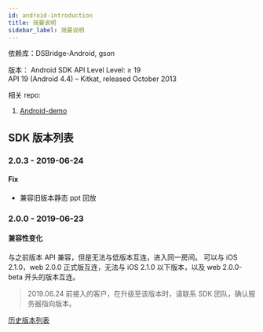 ```yaml
---
id: android-introduction
title: 简要说明
sidebar_label: 简要说明
---
```


依赖库：DSBridge-Android, gson

版本：
Android SDK API Level Level: ≥ 19  
API 19 (Android 4.4) – Kitkat, released October 2013

相关 repo:

1. [Android-demo](https://github.com/duty-os/white-demo-android)

## SDK 版本列表

### 2.0.3 - 2019-06-24
#### Fix
- 兼容旧版本静态 ppt 回放

### 2.0.0 - 2019-06-23

#### 兼容性变化
与之前版本 API 兼容，但是无法与低版本互连，进入同一房间。
可以与 iOS 2.1.0，web 2.0.0 正式版互连，无法与 iOS 2.1.0 以下版本，以及 web 2.0.0-beta 开头的版本互连。

>2019.06.24 前接入的客户，在升级至该版本时，请联系 SDK 团队，确认服务器指向版本。

[历史版本列表](https://jitpack.io/com/github/duty-os/white-sdk-android/)